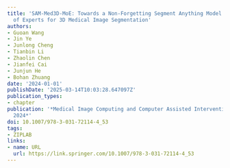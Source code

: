 ```yaml
---
title: 'SAM-Med3D-MoE: Towards a Non-Forgetting Segment Anything Model via Mixture
  of Experts for 3D Medical Image Segmentation'
authors:
- Guoan Wang
- Jin Ye
- Junlong Cheng
- Tianbin Li
- Zhaolin Chen
- Jianfei Cai
- Junjun He
- Bohan Zhuang
date: '2024-01-01'
publishDate: '2025-03-14T10:03:28.647097Z'
publication_types:
- chapter
publication: '*Medical Image Computing and Computer Assisted Intervention – MICCAI
  2024*'
doi: 10.1007/978-3-031-72114-4_53
tags:
- ZIPLAB
links:
- name: URL
  url: https://link.springer.com/10.1007/978-3-031-72114-4_53
---
```

